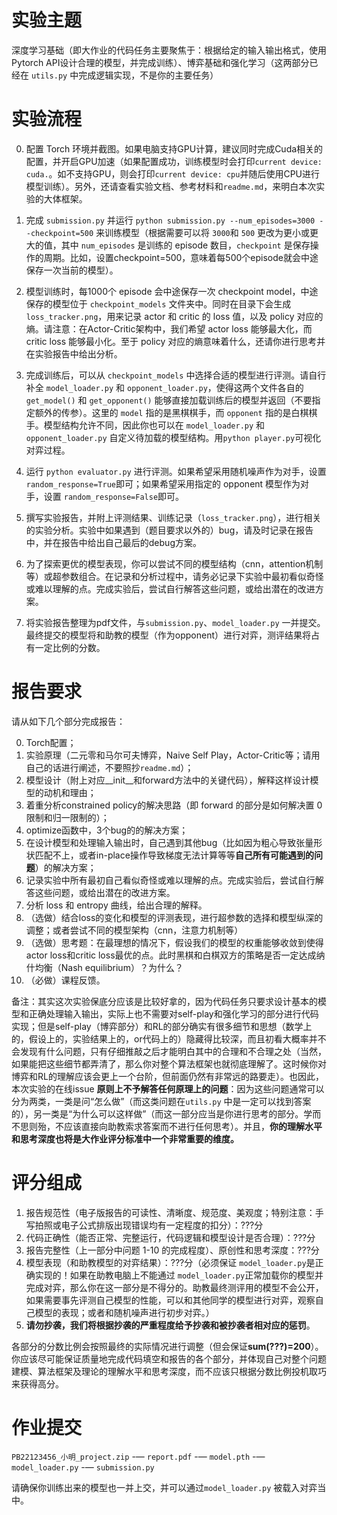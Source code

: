 # 实验主题

深度学习基础（即大作业的代码任务主要聚焦于：根据给定的输入输出格式，使用Pytorch API设计合理的模型，并完成训练）、博弈基础和强化学习（这两部分已经在 `utils.py` 中完成逻辑实现，不是你的主要任务）

# 实验流程

0. 配置 Torch 环境并截图。如果电脑支持GPU计算，建议同时完成Cuda相关的配置，并开启GPU加速（如果配置成功，训练模型时会打印`current device: cuda.`。如不支持GPU，则会打印`current device: cpu`并随后使用CPU进行模型训练）。另外，还请查看实验文档、参考材料和`readme.md`，来明白本次实验的大体框架。

1. 完成 `submission.py` 并运行 `python submission.py --num_episodes=3000 --checkpoint=500` 来训练模型（根据需要可以将 `3000`和 `500` 更改为更小或更大的值，其中 `num_episodes` 是训练的 episode 数目，`checkpoint` 是保存操作的周期。比如，设置checkpoint=500，意味着每500个episode就会中途保存一次当前的模型）。

2. 模型训练时，每1000个 episode 会中途保存一次 checkpoint model，中途保存的模型位于 `checkpoint_models` 文件夹中。同时在目录下会生成 `loss_tracker.png`，用来记录 actor 和 critic 的 loss 值，以及 policy 对应的熵。请注意：在Actor-Critic架构中，我们希望 actor loss 能够最大化，而 critic loss 能够最小化。至于 policy 对应的熵意味着什么，还请你进行思考并在实验报告中给出分析。

3. 完成训练后，可以从 `checkpoint_models` 中选择合适的模型进行评测。请自行补全 `model_loader.py` 和 `opponent_loader.py`，使得这两个文件各自的 `get_model()` 和 `get_opponent()` 能够直接加载训练后的模型并返回（不要指定额外的传参）。这里的 `model` 指的是黑棋棋手，而 `opponent` 指的是白棋棋手。模型结构允许不同，因此你也可以在 `model_loader.py` 和 `opponent_loader.py` 自定义待加载的模型结构。用`python player.py`可视化对弈过程。

4. 运行 `python evaluator.py` 进行评测。如果希望采用随机噪声作为对手，设置 `random_response=True`即可；如果希望采用指定的 opponent 模型作为对手，设置 `random_response=False`即可。

5. 撰写实验报告，并附上评测结果、训练记录（`loss_tracker.png`），进行相关的实验分析。实验中如果遇到（题目要求以外的）bug，请及时记录在报告中，并在报告中给出自己最后的debug方案。

6. 为了探索更优的模型表现，你可以尝试不同的模型结构（cnn，attention机制等）或超参数组合。在记录和分析过程中，请务必记录下实验中最初看似奇怪或难以理解的点。完成实验后，尝试自行解答这些问题，或给出潜在的改进方案。
   
7. 将实验报告整理为pdf文件，与`submission.py`、`model_loader.py` 一并提交。最终提交的模型将和助教的模型（作为opponent）进行对弈，测评结果将占有一定比例的分数。

# 报告要求

请从如下几个部分完成报告：


0. Torch配置；
1. 实验原理（二元零和马尔可夫博弈，Naive Self Play，Actor-Critic等；请用自己的话进行阐述，不要照抄`readme.md`）；
2. 模型设计（附上对应__init__和forward方法中的关键代码），解释这样设计模型的动机和理由；
3. 着重分析constrained policy的解决思路（即 forward 的部分是如何解决置 0 限制和归一限制的）；
4. optimize函数中，3个bug的的解决方案；
5. 在设计模型和处理输入输出时，自己遇到其他bug（比如因为粗心导致张量形状匹配不上，或者in-place操作导致梯度无法计算等等**自己所有可能遇到的问题**）的解决方案；
6. 记录实验中所有最初自己看似奇怪或难以理解的点。完成实验后，尝试自行解答这些问题，或给出潜在的改进方案。
7. 分析 loss 和 entropy 曲线，给出合理的解释。
8. （选做）结合loss的变化和模型的评测表现，进行超参数的选择和模型纵深的调整；或者尝试不同的模型架构（cnn，注意力机制等）
9. （选做）思考题：在最理想的情况下，假设我们的模型的权重能够收敛到使得actor loss和critic loss最优的点。此时黑棋和白棋双方的策略是否一定达成纳什均衡（Nash equilibrium）？为什么？
10. （必做）课程反馈。

备注：其实这次实验保底分应该是比较好拿的，因为代码任务只要求设计基本的模型和正确处理输入输出，实际上也不需要对self-play和强化学习的部分进行代码实现；但是self-play（博弈部分）和RL的部分确实有很多细节和思想（数学上的，假设上的，实验结果上的，or代码上的）隐藏得比较深，而且初看大概率并不会发现有什么问题，只有仔细推敲之后才能明白其中的合理和不合理之处（当然，如果能把这些细节都弄清了，那么你对整个算法框架也就彻底理解了。这时候你对博弈和RL的理解应该会更上一个台阶，但前面仍然有非常远的路要走）。也因此，本次实验的在线issue **原则上不予解答任何原理上的问题**：因为这些问题通常可以分为两类，一类是问“怎么做”（而这类问题在`utils.py` 中是一定可以找到答案的），另一类是“为什么可以这样做”（而这一部分应当是你进行思考的部分。学而不思则殆，不应该直接向助教索求答案而不进行任何思考）。并且，**你的理解水平和思考深度也将是大作业评分标准中一个非常重要的维度。**


# 评分组成

1. 报告规范性（电子版报告的可读性、清晰度、规范度、美观度；特别注意：手写拍照或电子公式排版出现错误均有一定程度的扣分）：???分
2. 代码正确性（能否正常、完整运行，代码逻辑和模型设计是否合理）：???分
3. 报告完整性（上一部分中问题 1-10 的完成程度）、原创性和思考深度：???分
4. 模型表现（和助教模型的对弈结果）：???分（必须保证 `model_loader.py`是正确实现的！如果在助教电脑上不能通过 `model_loader.py`正常加载你的模型并完成对弈，那么你在这一部分是不得分的。助教最终测评用的模型不会公开，如果需要事先评测自己模型的性能，可以和其他同学的模型进行对弈，观察自己模型的表现；或者和随机噪声进行初步对弈。）
5. **请勿抄袭，我们将根据抄袭的严重程度给予抄袭和被抄袭者相对应的惩罚**。

各部分的分数比例会按照最终的实际情况进行调整（但会保证**sum(???)=200**）。你应该尽可能保证质量地完成代码填空和报告的各个部分，并体现自己对整个问题建模、算法框架及理论的理解水平和思考深度，而不应该只根据分数比例投机取巧来获得高分。

# 作业提交

`PB22123456_小明_project.zip`
-— `report.pdf`
-— `model.pth`
-— `model_loader.py`
-— `submission.py`

请确保你训练出来的模型也一并上交，并可以通过`model_loader.py` 被载入对弈当中。


